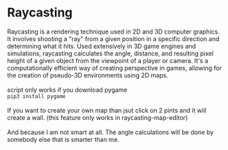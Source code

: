 # Raycasting
Raycasting is a rendering technique used in 2D and 3D computer graphics. It involves shooting a "ray" from a given position in a specific direction and determining what it hits. Used extensively in 3D game engines and simulations, raycasting calculates the angle, distance, and resulting pixel height of a given object from the viewpoint of a player or camera. It's a computationally efficient way of creating perspective in games, allowing for the creation of pseudo-3D environments using 2D maps.<br>
<br>script only works if you download pygame<br>
```pip3 install pygame ```<br>
<br>
If you want to create your own map than jsut click on 2 pints and it will create a wall. (this feature only works in raycasting-map-editor)
<br>
<br>
And because I am not smart at all. The angle calculations will be done by somebody else that is smarter than me.
